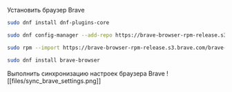 Установить браузер Brave
```sh
sudo dnf install dnf-plugins-core
```

```sh
sudo dnf config-manager --add-repo https://brave-browser-rpm-release.s3.brave.com/x86_64/
```

```sh
sudo rpm --import https://brave-browser-rpm-release.s3.brave.com/brave-core.asc
```

```sh
sudo dnf install brave-browser
```

Выполнить синхронизацию настроек браузера Brave
![[files/sync_brave_settings.png]]